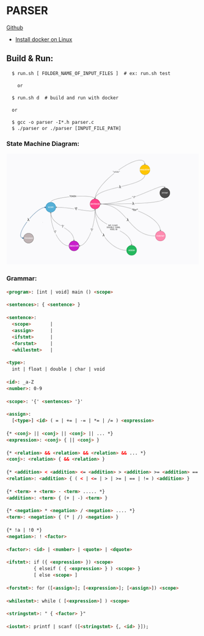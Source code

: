 # PARSER
[Github](https://github.com/csergen/SPRING-2021/tree/main/programming-language/parser02)


- [Install docker on Linux](https://docs.docker.com/engine/install/)

## Build & Run:
```console 
  $ run.sh [ FOLDER_NAME_OF_INPUT_FILES ]  # ex: run.sh test
  
    or 
  
  $ run.sh d  # build and run with docker

  or

  $ gcc -o parser -I*.h parser.c
  $ ./parser or ./parser [INPUT_FILE_PATH]
```

### State Machine Diagram:
![smd](sm.png)

### Grammar:
```html
<program>: [int | void] main () <scope>

<sentences>: { <sentence> }

<sentence>: 
  <scope>       |
  <assign>      |
  <ifstmt>      |
  <forstmt>     |
  <whilestmt>   |

<type>:
  int | float | double | char | void

<id>: _a-Z
<number>: 0-9

<scope>: '{' <sentences> '}'

<assign>:
  [<type>] <id> ( = | += | -= | *= | /= ) <expression>

{* <conj> || <conj> || <conj> || ... *}
<expression>: <conj> { || <conj> }

{* <relation> && <relation> && <relation> && ... *}
<conj>: <relation> { && <relation> }

{* <addition> < <addition> <= <addition> > <addition> >= <addition> == <addition> != <addition>  .... *}
<relation>: <addition> { ( < | <= | > | >= | == | != ) <addition> }

{* <term> + <term> - <term> ..... *}
<addition>: <term> { (+ | -) <term> }

{* <negation> * <negation> / <negation> .... *}
<term>: <negation> { (* | /) <negation> }

{* !a | !0 *}
<negation>: ! <factor>

<factor>: <id> | <number> | <quote> | <dquote> 

<ifstmt>: if ({ <expression> }) <scope>
          { elseif ( { <expression> } ) <scope> }
          [ else <scope> ]

<forstmt>: for ([<assign>]; [<expression>]; [<assign>]) <scope>

<whilestmt>: while ( [<expression>] ) <scope>

<stringstmt>: " { <factor> }"

<iostmt>: printf | scanf ([<stringstmt> {, <id> }]);
```
